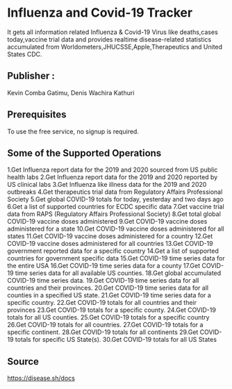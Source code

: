 # Influenza and Covid-19 Tracker
It gets all information related Influenza & Covid-19 Virus like deaths,cases today,vaccine trial data and provides realtime disease-related statistics accumulated from Worldometers,JHUCSSE,Apple,Therapeutics and United States CDC.

## Publisher : 
Kevin Comba Gatimu, Denis Wachira Kathuri
## Prerequisites
To use the free service, no signup is required.
## Some of the Supported Operations
1.Get Influenza report data for the 2019 and 2020 sourced from US public health labs
2.Get Influenza report data for the 2019 and 2020 reported by US clinical labs
3.Get Influenza like illness data for the 2019 and 2020 outbreaks
4.Get therapeutics trial data from Regulatory Affairs Professional Society
5.Get global COVID-19 totals for today, yesterday and two days ago
6.Get a list of supported countries for ECDC specific data
7.Get vaccine trial data from RAPS (Regulatory Affairs Professional Society)
8.Get total global COVID-19 vaccine doses administered
9.Get COVID-19 vaccine doses administered for a state
10.Get COVID-19 vaccine doses administered for all states
11.Get COVID-19 vaccine doses administered for a country
12.Get COVID-19 vaccine doses administered for all countries
13.Get COVID-19 government reported data for a specific country
14.Get a list of supported countries for government specific data
15.Get COVID-19 time series data for the entire USA
16.Get COVID-19 time series data for a county
17.Get COVID-19 time series data for all available US counties.
18.Get global accumulated COVID-19 time series data.
19.Get COVID-19 time series data for all countries and their provinces.
20.Get COVID-19 time series data for all counties in a specified US state.
21.Get COVID-19 time series data for a specific country.
22.Get COVID-19 totals for all countries and their provinces
23.Get COVID-19 totals for a specific county.
24.Get COVID-19 totals for all US counties.
25.Get COVID-19 totals for a specific country
26.Get COVID-19 totals for all countries.
27.Get COVID-19 totals for a specific continent.
28.Get COVID-19 totals for all continents
29.Get COVID-19 totals for specific US State(s).
30.Get COVID-19 totals for all US States
## Source
https://disease.sh/docs
